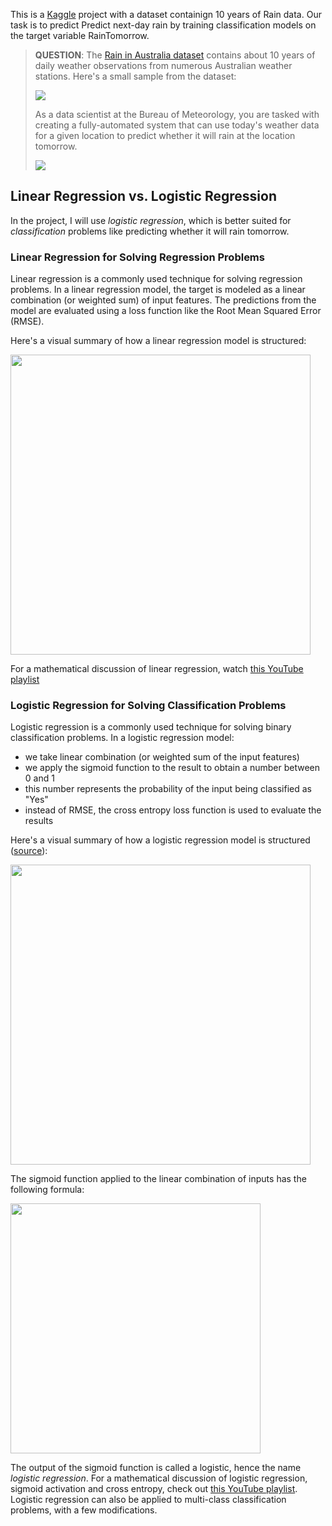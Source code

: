This is a [Kaggle](https://www.kaggle.com/datasets/jsphyg/weather-dataset-rattle-package) project with a dataset containign 10 years of Rain data. Our task is to predict Predict next-day rain by training classification models on the target variable RainTomorrow.


> **QUESTION**: The [Rain in Australia dataset](https://kaggle.com/jsphyg/weather-dataset-rattle-package) contains about 10 years of daily weather observations from numerous Australian weather stations. Here's a small sample from the dataset:
> 
> ![](https://i.imgur.com/5QNJvir.png)
>
> As a data scientist at the Bureau of Meteorology, you are tasked with creating a fully-automated system that can use today's weather data for a given location to predict whether it will rain at the location tomorrow. 
>
>
> ![](https://i.imgur.com/KWfcpcO.png)


## Linear Regression vs. Logistic Regression

In the project, I will use _logistic regression_, which is better suited for _classification_ problems like predicting whether it will rain tomorrow. 

### Linear Regression for Solving Regression Problems

Linear regression is a commonly used technique for solving regression problems. In a linear regression model, the target is modeled as a linear combination (or weighted sum) of input features. The predictions from the model are evaluated using a loss function like the Root Mean Squared Error (RMSE).


Here's a visual summary of how a linear regression model is structured:

<img src="https://i.imgur.com/iTM2s5k.png" width="480">


For a mathematical discussion of linear regression, watch [this YouTube playlist](https://www.youtube.com/watch?v=kHwlB_j7Hkc&list=PLJs7lEb1U5pYnrI0Wn4mzPmppVqwERL_4&index=1)

### Logistic Regression for Solving Classification Problems

Logistic regression is a commonly used technique for solving binary classification problems. In a logistic regression model: 

- we take linear combination (or weighted sum of the input features) 
- we apply the sigmoid function to the result to obtain a number between 0 and 1
- this number represents the probability of the input being classified as "Yes"
- instead of RMSE, the cross entropy loss function is used to evaluate the results


Here's a visual summary of how a logistic regression model is structured ([source](http://datahacker.rs/005-pytorch-logistic-regression-in-pytorch/)):


<img src="https://i.imgur.com/YMaMo5D.png" width="480">

The sigmoid function applied to the linear combination of inputs has the following formula:

<img src="https://i.imgur.com/sAVwvZP.png" width="400">


The output of the sigmoid function is called a logistic, hence the name _logistic regression_. For a mathematical discussion of logistic regression, sigmoid activation and cross entropy, check out [this YouTube playlist](https://www.youtube.com/watch?v=-la3q9d7AKQ&list=PLNeKWBMsAzboR8vvhnlanxCNr2V7ITuxy&index=1). Logistic regression can also be applied to multi-class classification problems, with a few modifications.
